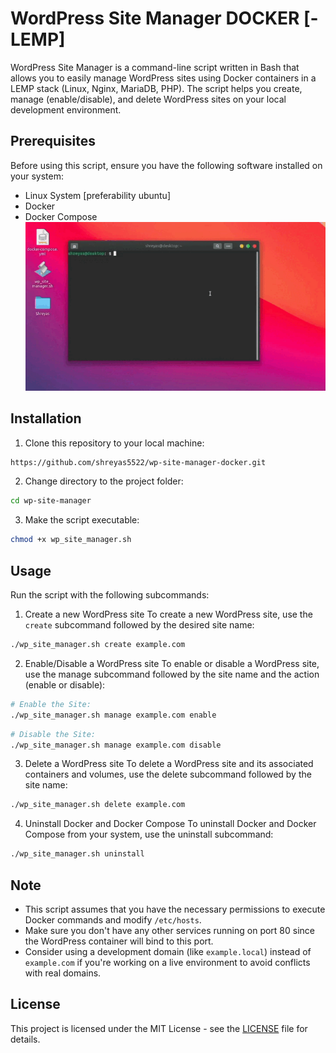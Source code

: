 # WordPress Site Manager DOCKER [- LEMP]

WordPress Site Manager is a command-line script written in Bash that allows you to easily manage WordPress sites using Docker containers in a LEMP stack (Linux, Nginx, MariaDB, PHP). The script helps you create, manage (enable/disable), and delete WordPress sites on your local development environment.

## Prerequisites

Before using this script, ensure you have the following software installed on your system:
- Linux System [preferability ubuntu]
- Docker
- Docker Compose
![Installation Tutorial](tutorial.gif)
## Installation

1. Clone this repository to your local machine:

```bash
https://github.com/shreyas5522/wp-site-manager-docker.git
```
2. Change directory to the project folder:
```bash
cd wp-site-manager
```
3. Make the script executable:
```bash
chmod +x wp_site_manager.sh
```

## Usage
Run the script with the following subcommands:

1. Create a new WordPress site
To create a new WordPress site, use the `create` subcommand followed by the desired site name:
```bash
./wp_site_manager.sh create example.com
```
2. Enable/Disable a WordPress site
To enable or disable a WordPress site, use the manage subcommand followed by the site name and the action (enable or disable):
```bash
# Enable the Site:
./wp_site_manager.sh manage example.com enable
```

```bash
# Disable the Site:
./wp_site_manager.sh manage example.com disable
```

3. Delete a WordPress site
To delete a WordPress site and its associated containers and volumes, use the delete subcommand followed by the site name:
```bash
./wp_site_manager.sh delete example.com
```

4. Uninstall Docker and Docker Compose
To uninstall Docker and Docker Compose from your system, use the uninstall subcommand:
```bash
./wp_site_manager.sh uninstall
```

## Note

- This script assumes that you have the necessary permissions to execute Docker commands and modify `/etc/hosts`.
- Make sure you don't have any other services running on port 80 since the WordPress container will bind to this port.
- Consider using a development domain (like `example.local`) instead of `example.com` if you're working on a live environment to avoid conflicts with real domains.

## License

This project is licensed under the MIT License - see the [LICENSE](https://opensource.org/license/mit/) file for details.


